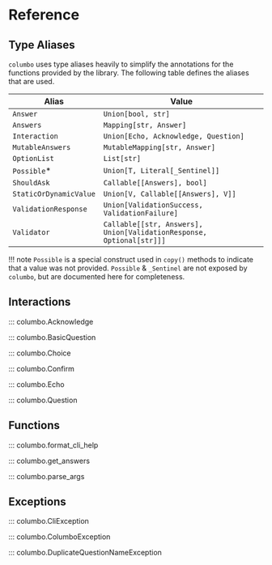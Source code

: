 # Reference

## Type Aliases

`columbo` uses type aliases heavily to simplify the annotations for the functions provided by the
library. The following table defines the aliases that are used.

| Alias | Value |
| ----- | ----- |
| `Answer` | `Union[bool, str]` |
| `Answers` | `Mapping[str, Answer]` |
| `Interaction` | `Union[Echo, Acknowledge, Question]` |
| `MutableAnswers` | `MutableMapping[str, Answer]` |
| `OptionList` | `List[str]` |
| `Possible`* | `Union[T, Literal[_Sentinel]]` |
| `ShouldAsk` | `Callable[[Answers], bool]` |
| `StaticOrDynamicValue` | `Union[V, Callable[[Answers], V]]` |
| `ValidationResponse` | `Union[ValidationSuccess, ValidationFailure]` |
| `Validator` | `Callable[[str, Answers],  Union[ValidationResponse,  Optional[str]]]` |

!!! note
    `Possible` is a special construct used in `copy()` methods to indicate that a value was not
    provided. `Possible` & `_Sentinel` are not exposed by `columbo`, but are documented here for
    completeness.


## Interactions

::: columbo.Acknowledge

::: columbo.BasicQuestion

::: columbo.Choice

::: columbo.Confirm

::: columbo.Echo

::: columbo.Question

## Functions

::: columbo.format_cli_help

::: columbo.get_answers

::: columbo.parse_args

## Exceptions

::: columbo.CliException

::: columbo.ColumboException

::: columbo.DuplicateQuestionNameException
